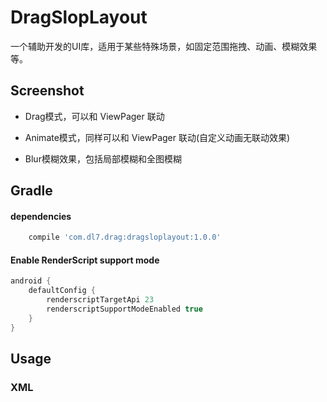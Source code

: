 # DragSlopLayout
一个辅助开发的UI库，适用于某些特殊场景，如固定范围拖拽、动画、模糊效果等。

Screenshot
---

- Drag模式，可以和 ViewPager 联动


- Animate模式，同样可以和 ViewPager 联动(自定义动画无联动效果)


- Blur模糊效果，包括局部模糊和全图模糊


Gradle
---

#### dependencies
```groovy
    compile 'com.dl7.drag:dragsloplayout:1.0.0'
```
#### Enable RenderScript support mode
```groovy
android {
    defaultConfig {
        renderscriptTargetApi 23
        renderscriptSupportModeEnabled true
    }
}
```

Usage
---

### XML

